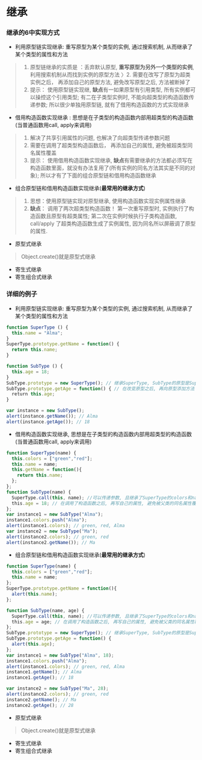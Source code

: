 # 继承
### 继承的6中实现方式
* 利用原型链实现继承: 重写原型为某个类型的实例, 通过搜索机制, 从而继承了某个类型的属性和方法
> 1. 原型链继承的实质是 ：丢弃默认原型, **重写原型为另外一个类型的实例**, 利用搜索机制从而找到实例的原型方法 
〉2. 需要在改写了原型为超类实例之后， 再添加自己的原型方法, 避免改写原型之后, 方法被断掉了
> 3. 提示： 使用原型链实现继, **缺点**有一如果原型有引用类型, 所有实例都可以操控这个引用类型; 有二在子类型实例时, 不能向超类型的构造函数传递参数; 所以很少单独用原型链, 就有了借用构造函数的方式实现继承   
* 借用构造函数实现继承 : 思想是在子类型的构造函数内部用超类型的构造函数(当普通函数用call, apply来调用)
> 1. 解决了共享引用属性的问题, 也解决了向超类型传递参数问题     
> 2. 需要在调用了超类型构造函数后， 再添加自己的属性, 避免被超类型同名属性覆盖
> 3. 提示： 使用借用构造函数实现继承, **缺点**有需要继承的方法都必须写在构造函数里面，就没有办法复用了(所有实例的同名方法其实是不同的对象); 所以才有了下面的组合原型链和借用构造函数继承
* 组合原型链和借用构造函数实现继承(**最常用的继承方式**)
> 1. 思想：使用原型链实现对原型继承, 使用构造函数实现实例属性继承
> 2. **缺点**： 调用了两次超类型构造函数！ 第一次重写原型时, 实例执行了构造函数且原型有超类属性; 第二次在实例时候执行子类构造函数, call/apply 了超类构造函数生成了实例属性, 因为同名所以屏蔽调了原型的属性.
* 原型式继承
> Object.create()就是原型式继承
* 寄生式继承
* 寄生组合式继承

### 详细的例子
* 利用原型链实现继承: 重写原型为某个类型的实例, 通过搜索机制, 从而继承了某个类型的属性和方法
```js
function SuperType () {
  this.name = "Alma";
}
SuperType.prototype.getName = function() {
  return this.name;
}

function SubType () {
  this.age = 18;
}
SubType.prototype = new SuperType(); // 继承SuperType, SubType的原型是SuperType的实例, 拥有实例属性name, 有SuperType的原型方法getName
SubType.prototype.getAge = function() { // 在改变原型之后, 再向原型添加方法
  return this.age;
}

var instance = new SubType();
alert(instance.getName()); // Alma
alert(instance.getAge()); // 18
```
* 借用构造函数实现继承, 思想是在子类型的构造函数内部用超类型的构造函数(当普通函数用call, apply来调用)
```js
function SuperType(name) {
  this.colors = ["green","red"];
  this.name = name;
  this.getName = function(){
    return this.name;
  };
};
function SubType(name) {
  SuperType.call(this, name); //可以传递参数, 且继承了SuperType的colors和name 属性, 和getName方法
  this.age = 18; // 在调用了构造函数之后, 再写自己的属性, 避免被父类的同名属性覆盖
};
var instance1 = new SubType("Alma");
instance1.colors.push("Alma");
alert(instance1.colors); // green, red, Alma
var instance2 = new SubType("Ma");
alert(instance2.colors); // green, red
alert(instance2.getName()); // Ma
```
* 组合原型链和借用构造函数实现继承(**最常用的继承方式**)
```js
function SuperType(name) {
  this.colors = ["green","red"];
  this.name = name;
};
SuperType.prototype.getName = function(){
  alert(this.name);
};

function SubType(name, age) {
  SuperType.call(this, name); //可以传递参数, 且继承了SuperType的colors和name 属性
  this.age = age; // 在调用了构造函数之后, 再写自己的属性, 避免被父类的同名属性覆盖
};
SubType.prototype = new SuperType(); // 继承SuperType, SubType的原型是SuperType的实例, 原型上拥有实例属性name, colors, 有SuperType的原型方法getName
SubType.prototype.getAge = function() {
  alert(this.age);
};
var instance1 = new SubType("Alma", 18);
instance1.colors.push("Alma");
alert(instance1.colors); // green, red, Alma
instance1.getName(); // Alma
instance1.getAge(); // 18

var instance2 = new SubType("Ma", 28);
alert(instance2.colors); // green, red
instance2.getName(); // Ma
instance2.getAge(); // 28
```
* 原型式继承
> Object.create()就是原型式继承
* 寄生式继承
* 寄生组合式继承
